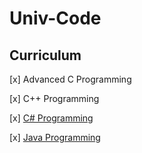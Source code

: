 # Univ-Code



## Curriculum

[x] Advanced C Programming

[x] C++ Programming

[x] [C# Programming](https://github.com/corock/univ-code/tree/master/c-sharp)

[x] [Java Programming](https://github.com/corock/univ-code/tree/master/java)

